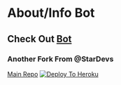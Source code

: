 # About/Info Bot
## Check Out [Bot](https://t.me/Keys_InfoBot)
### Another Fork From @StarDevs
[Main Repo](https://github.com/anonyindian/AboutBot)
[![Deploy To Heroku](https://cdn.jsdelivr.net/npm/simple-icons@3.0.1/icons/twitter.svg)](https://heroku.com/deploy)

